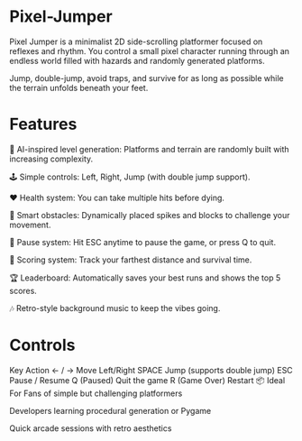 # Pixel-Jumper

Pixel Jumper is a minimalist 2D side-scrolling platformer focused on reflexes and rhythm.
You control a small pixel character running through an endless world filled with hazards and randomly generated platforms.

Jump, double-jump, avoid traps, and survive for as long as possible while the terrain unfolds beneath your feet.

# Features

🧠 AI-inspired level generation: Platforms and terrain are randomly built with increasing complexity.

🕹️ Simple controls: Left, Right, Jump (with double jump support).

❤️ Health system: You can take multiple hits before dying.

🧱 Smart obstacles: Dynamically placed spikes and blocks to challenge your movement.

🛑 Pause system: Hit ESC anytime to pause the game, or press Q to quit.

🏁 Scoring system: Track your farthest distance and survival time.

🏆 Leaderboard: Automatically saves your best runs and shows the top 5 scores.

🎶 Retro-style background music to keep the vibes going.

# Controls
Key	Action
← / →	Move Left/Right
SPACE	Jump (supports double jump)
ESC	Pause / Resume
Q (Paused)	Quit the game
R (Game Over)	Restart
📦 Ideal For
Fans of simple but challenging platformers

Developers learning procedural generation or Pygame

Quick arcade sessions with retro aesthetics
